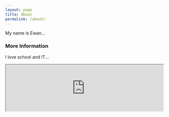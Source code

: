 ```yaml
---
layout: page
title: About
permalink: /about/
---
```


My name is Ewan...

### More Information

I love school and IT...

<iframe hight="100%" width="100%" src="https://docs.google.com/spreadsheets/d/16KaEdhB8R7yxVklznBwU6pEXwi2H8uenSUXjRqZfjKM/pubhtml?widget=true&amp;headers=false"></iframe>


